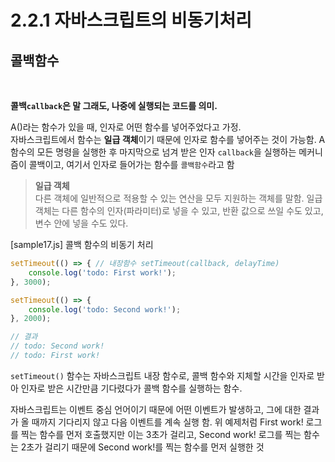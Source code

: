 # 2.2.1 자바스크립트의 비동기처리

## 콜백함수
<br>

**콜백`callback`은 말 그래도, 나중에 실행되는 코드를 의미.**

A()라는 함수가 있을 때, 인자로 어떤 함수를 넣어주었다고 가정.   
자바스크립트에서 함수는 **일급 객체**이기 때문에 인자로 함수를 넣어주는 것이 가능함. A 함수의 모든 명령을 실행한 후 마지막으로 넘겨 받은 인자 `callback`을 실행하는 메커니즘이 콜백이고, 여기서 인자로 들어가는 함수를 `콜백함수`라고 함

> **일급 객체**   
다른 객체에 일반적으로 적용할 수 있는 연산을 모두 지원하는 객체를 말함. 일급 객체는 다른 함수의 인자(파라미터)로 넣을 수 있고, 반환 값으로 쓰일 수도 있고, 변수 안에 넣을 수도 있다.


[sample17.js] 콜백 함수의 비동기 처리
```javascript
setTimeout(() => { // 내장함수 setTimeout(callback, delayTime)
    console.log('todo: First work!');
}, 3000);

setTimeout(() => {
    console.log('todo: Second work!');
}, 2000);

// 결과
// todo: Second work!
// todo: First work!
```

`setTimeout()` 함수는 자바스크립트 내장 함수로, 콜백 함수와 지체할 시간을 인자로 받아 인자로 받은 시간만큼 기다렸다가 콜백 함수를 실행하는 함수.   

자바스크립트는 이벤트 중심 언어이기 때문에 어떤 이벤트가 발생하고, 그에 대한 결과가 올 때까지 기다리지 않고 다음 이벤트를 계속 실행 함.
위 예제처럼 First work! 로그를 찍는 함수를 먼저 호출했지만 이는 3초가 걸리고, Second work! 로그를 찍는 함수는 2초가 걸리기 때문에 Second work!를 찍는 함수를 먼저 실행한 것
